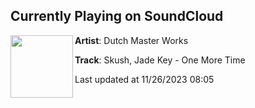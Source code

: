 ## Currently Playing on SoundCloud

[<img align="left" width="100" src="https://i1.sndcdn.com/artworks-tATymdiQbVuuQvyT-mR7w1A-t500x500.jpg">](https://soundcloud.com/dutchmasterworks/skush-jade-key-one-more-time)

**Artist**: Dutch Master Works 

**Track**: Skush, Jade Key - One More Time

Last updated at 11/26/2023 08:05

